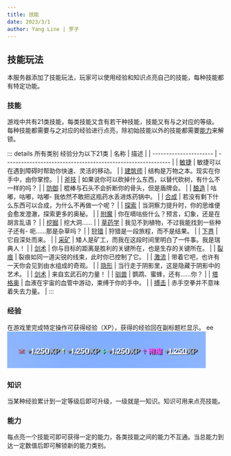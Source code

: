 ```yaml
---
title: 技能
date: 2023/3/1
author: Yang Line | 罗子
---
```

## 技能玩法
本服务器添加了技能玩法，玩家可以使用经验和知识点亮自己的技能，每种技能都有特定功能。

### 技能
游戏中共有21类技能，每类技能又含有若干种技能，技能又有与之对应的等级。每种技能都需要与之对应的经验进行点亮，除初始技能以外的技能都需要[能力](#能力)来解锁。

::: details 所有类别
经验分为以下21类
| 名称                   | 描述                                                         |
| ---------------------- | ------------------------------------------------------------ |
| [敏捷](agility.md)     | 敏捷可以在遇到障碍时帮助你快速、灵活的移动。                 |
| [建筑师](architect.md) | 结构是万物之本。现实在你手中，由你掌控。                     |
| [斧技](axes.md)        | 如果说你可以砍掉什么东西，以替代砍树，有什么不一样的吗？     |
| [防御](blocking.md)    | 棍棒与石头不会折断你的骨头，但是盾牌会。                     |
| [酿造](brewing.md)     | 咕嘟，咕嘟，咕嘟- 我依然不敢把这瓶药水丢进炼药锅中。         |
| [合成](crafting.md)    | 若没有剩下什么东西可以合成，为什么不再做一个呢？             |
| [探索](discovery.md)   | 当洞察力提升时，你的思维便会愈发澄澈，探索更多的奥秘。       |
| [附魔](enchanting.md)  | 你在嘀咕些什么？预言，幻象，还是在胡言乱语？                 |
| [挖掘](excavation.md)  | 挖大洞......                                                 |
| [草药学](herbalism.md) | 我见不到植物，不过我能找到一些种子还有- 呃......那是杂草吗？ |
| [狩猎](hunter.md)      | 狩猎是一段旅程，而不是结果。                                 |
| [下界](nether.md)      | 它自深处而来。                                               |
| [采矿](pickaxe.md)     | 矮人是矿工，而我在这段时间里明白了一件事。我是瑞典人！       |
| [剑术](ranged.md)      | 你与目标的距离是胜利的关键所在，也是生存的关键所在。         |
| [裂痕](rift.md)        | 裂痕如同一道尖锐的线束，此时你已控制了它。                   |
| [激流](seaborne.md)    | 带着它吧，也许有一天你会见到由水组成的奇观。                 |
| [隐形](stealth.md)     | 当行走于阴影里，这是隐藏于阴影中的艺术。                     |
| [剑术](swords.md)      | 来自玄武石的力量！                                           |
| [驯兽](taming.md)      | 鹦鹉、蜜蜂，还有......你？                                   |
| [塔格奥](tragoul.md)   | 血液在宇宙的血管中游动，束缚于你的手中。                     |
| [搏击](unarmed.md)     | 赤手空拳并不意味着失去力量。                                 |
:::

### 经验
在游戏里完成特定操作可获得经验（XP），获得的经验回在副标题栏显示。
ee
![](image.png)

### 知识
当某种经验累计到一定等级后即可升级，一级就是一知识。知识可用来点亮技能。

### 能力
每点亮一个技能可即可获得一定的能力，各类技能之间的能力不互通。当总能力到达一定数值后即可解锁新的能力类别。
